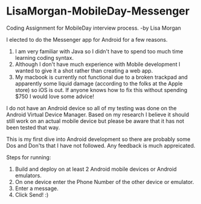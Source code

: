 LisaMorgan-MobileDay-Messenger
==============================

Coding Assignment for MobileDay interview process. -by Lisa Morgan

I elected to do the Messenger app for Android for a few reasons. 

  1. I am very familiar with Java so I didn't have to spend too much time learning coding syntax.
  2. Although I don't have much experience with Mobile development I wanted to give it a shot rather than creating a web app.
  3. My macbook is currently not functional due to a broken trackpad and apparently some liquid damage (according to the folks at the Apple store) so iOS is out. If anyone knows how to fix this without spending $750 I would love some advice! 

I do not have an Android device so all of my testing was done on the Android Virtual Device Manager. Based on my research I believe it should still work on an actual mobile device but please be aware that it has not been tested that way.

This is my first dive into Android development so there are probably some Dos and Don'ts that I have not followed. Any feedback is much appreicated.

Steps for running:
  1. Build and deploy on at least 2 Android mobile devices or Android emulators.
  2. On one device enter the Phone Number of the other device or emulator.
  3. Enter a message.
  4. Click Send! :)
